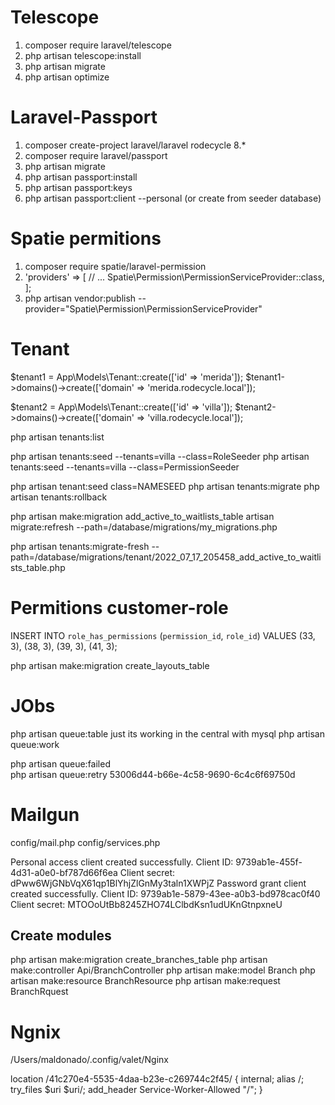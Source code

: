 # Telescope

1. composer require laravel/telescope
2. php artisan telescope:install
3. php artisan migrate
4. php artisan optimize

# Laravel-Passport

1.  composer create-project laravel/laravel rodecycle 8.\*
2.  composer require laravel/passport
3.  php artisan migrate
4.  php artisan passport:install
5.  php artisan passport:keys
6.  php artisan passport:client --personal (or create from seeder database)

# Spatie permitions

1.  composer require spatie/laravel-permission
2.  'providers' => [
    // ...
    Spatie\Permission\PermissionServiceProvider::class,
    ];
3.  php artisan vendor:publish --provider="Spatie\Permission\PermissionServiceProvider"

# Tenant

$tenant1 = App\Models\Tenant::create(['id' => 'merida']);
$tenant1->domains()->create(['domain' => 'merida.rodecycle.local']);

$tenant2 = App\Models\Tenant::create(['id' => 'villa']);
$tenant2->domains()->create(['domain' => 'villa.rodecycle.local']);

php artisan tenants:list

php artisan tenants:seed --tenants=villa --class=RoleSeeder
php artisan tenants:seed --tenants=villa --class=PermissionSeeder

php artisan tenant:seed class=NAMESEED
php artisan tenants:migrate
php artisan tenants:rollback

php artisan make:migration add_active_to_waitlists_table
artisan migrate:refresh --path=/database/migrations/my_migrations.php

php artisan tenants:migrate-fresh --path=/database/migrations/tenant/2022_07_17_205458_add_active_to_waitlists_table.php

# Permitions customer-role

INSERT INTO `role_has_permissions` (`permission_id`, `role_id`)
VALUES
(33, 3),
(38, 3),
(39, 3),
(41, 3);

php artisan make:migration create_layouts_table

# JObs

php artisan queue:table
just its working in the central with mysql
php artisan queue:work

php artisan queue:failed  
php artisan queue:retry 53006d44-b66e-4c58-9690-6c4c6f69750d

# Mailgun

config/mail.php
config/services.php

Personal access client created successfully.
Client ID: 9739ab1e-455f-4d31-a0e0-bf787d66f6ea
Client secret: dPww6WjGNbVqX61qp1BlYhjZlGnMy3taln1XWPjZ
Password grant client created successfully.
Client ID: 9739ab1e-5879-43ee-a0b3-bd978cac0f40
Client secret: MTOOoUtBb8245ZHO74LClbdKsn1udUKnGtnpxneU


## Create modules
php artisan make:migration create_branches_table
php artisan make:controller Api/BranchController
php artisan make:model Branch
php artisan make:resource BranchResource
php artisan make:request BranchRquest


#   Ngnix

/Users/maldonado/.config/valet/Nginx

location /41c270e4-5535-4daa-b23e-c269744c2f45/ {
        internal;
        alias /;
        try_files $uri $uri/;
        add_header Service-Worker-Allowed "/";
    }
